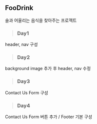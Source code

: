 ## FooDrink
 술과 어울리는 음식을 찾아주는 프로젝트

> ### Day1
header, nav 구성

> ### Day2
background image 추가 후 header, nav 수정

> ### Day3 
Contact Us Form 구성

>### Day4
Contact Us Form 버튼 추가 / Footer 기본 구성